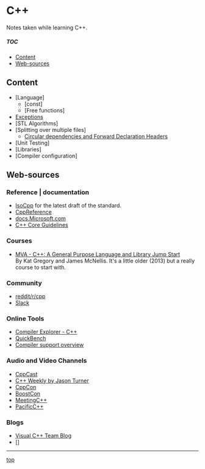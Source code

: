 <!-------------------------------------------------------------><a id="top"></a>
# C++
<!----------------------------------------------------------------------------->

<!-- introduction -->
Notes taken while learning C++.

##### TOC #####
- [Content](#content)  
- [Web-sources](#web)  

<!---------------------------------------------------------><a id="content"></a>
## Content
<!----------------------------------------------------------------------------->
<!-- content -->
- [Language]
  - [const]
  - [Free functions]
- [Exceptions](exceptions.md)
- [STL Algorithms]
- [Splitting over multiple files]
  - [Circular dependencies and Forward Declaration Headers](fwd-headers.md)
- [Unit Testing]
- [Libraries]
- [Compiler configuration]

<!-------------------------------------------------------------><a id="web"></a>
## Web-sources
<!----------------------------------------------------------------------------->
<!-- just sources I've used or like to come back to -->
### Reference | documentation
- [IsoCpp](https://isocpp.org) for the latest draft of the standard.
- [CppReference](http://en.cppreference.com)
- [docs.Microsoft.com](https://docs.microsoft.com/en-us/cpp/cpp/c-cpp-language-and-standard-libraries)  
- [C++ Core Guidelines](https://github.com/isocpp/CppCoreGuidelines/)  

### Courses
- [MVA - C++: A General Purpose Language and Library Jump Start](https://mva.microsoft.com/en-US/training-courses/c-a-general-purpose-language-and-library-jump-start-8251)  
  By Kat Gregory and James McNellis. It's a little older (2013) but a really
  course to start with.
<!-- edx (?) -->

### Community
- [reddit/r/cpp](https://www.reddit.com/r/cpp/)  
- [Slack](https://cpplang.slack.com/)

### Online Tools
- [Compiler Explorer - C++](https://gcc.godbolt.org/)  
- [QuickBench](http:/quick-bench.com/)
- [Compiler support overview](http://en.cppreference.com/w/cpp/compiler_support)

### Audio and Video Channels
- [CppCast](http://cppcast.com/)  
- [C++ Weekly by Jason Turner](https://www.youtube.com/playlist?list=PLs3KjaCtOwSZ2tbuV1hx8Xz-rFZTan2J1)
- [CppCon](https://www.youtube.com/channel/UCMlGfpWw-RUdWX_JbLCukXg/videos)
- [BoostCon](https://www.youtube.com/channel/UC5e__RG9K3cHrPotPABnrwg/videos)
- [MeetingC++](https://www.youtube.com/channel/UCJpMLydEYA08vusDkq3FmjQ/videos)
- [PacificC++](https://www.youtube.com/channel/UCrRR5mU5aqvtZAuEGYfdTjw/videos)

### Blogs
- [Visual C++ Team Blog](https://blogs.msdn.microsoft.com/vcblog/)  
- []


-----------
[top](#top)
